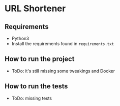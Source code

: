 # URL Shortener
## Requirements
 - Python3
 - Install the requirements found in `requirements.txt`

## How to run the project
 - ToDo: it's still missing some tweakings and Docker

## How to run the tests
 - ToDo: missing tests